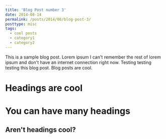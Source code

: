 ```yaml
---
title: 'Blog Post number 3'
date: 2014-08-14
permalink: /posts/2014/08/blog-post-3/
posttype: misc
tags:
  - cool posts
  - category1
  - category2
---
```


This is a sample blog post. Lorem ipsum I can't remember the rest of lorem ipsum and don't have an internet connection right now. Testing testing testing this blog post. Blog posts are cool. 

Headings are cool
======

You can have many headings
======

Aren't headings cool?
------